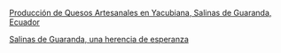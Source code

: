 
[Producción de Quesos Artesanales en Yacubiana, Salinas de Guaranda, Ecuador](https://www.youtube.com/watch?v=LMdoNmmZXbw)

[Salinas de Guaranda, una herencia de esperanza](https://www.youtube.com/watch?v=HLpiotCb12Q)
